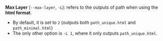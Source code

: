 **Max Layer** (`--max-layer`, `-L`): refers to the outputs of path when using the **html format**.
- By default, it is set to `2` (outputs both `path_unique.html` and `path_minimal.html`)
- The only other option is `-L 1`, where it only outputs `path_unique.html`.